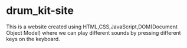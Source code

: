 # drum_kit-site
This is a website created using HTML,CSS,JavaScript,DOM(Document Object Model) where we can play different sounds by pressing different keys on the keyboard.
